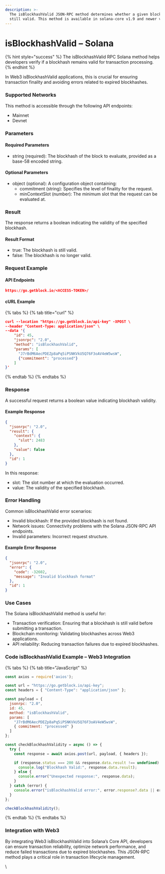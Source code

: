 ```yaml
---
description: >-
  The isBlockhashValid JSON-RPC method determines whether a given blockhash is
  still valid. This method is available in solana-core v1.9 and newer versions.
---
```


# isBlockhashValid – Solana

{% hint style="success" %}
The isBlockhashValid RPC Solana method helps developers verify if a blockhash remains valid for transaction processing.
{% endhint %}

In Web3 isBlockhashValid applications, this is crucial for ensuring transaction finality and avoiding errors related to expired blockhashes.

### Supported Networks

This method is accessible through the following API endpoints:

* Mainnet
* Devnet

### Parameters

#### Required Parameters

* string (required): The blockhash of the block to evaluate, provided as a base-58 encoded string.

#### Optional Parameters

* object (optional): A configuration object containing:
  * commitment (string): Specifies the level of finality for the request.
  * minContextSlot (number): The minimum slot that the request can be evaluated at.

### Result

The response returns a boolean indicating the validity of the specified blockhash.

#### Result Format

* true: The blockhash is still valid.
* false: The blockhash is no longer valid.

### Request Example

#### API Endpoints

```json
https://go.getblock.io/<ACCESS-TOKEN>/
```

#### cURL Example

{% tabs %}
{% tab title="curl" %}
```json
curl --location "https://go.getblock.io/api-key" -XPOST \
--header "Content-Type: application/json" \
--data '{
    "id": 45,
    "jsonrpc": "2.0",
    "method": "isBlockhashValid",
    "params": [
      "J7rBdM6AecPDEZp8aPq5iPSNKVkU5Q76F3oAV4eW5wsW",
      {"commitment": "processed"}
    ]
}'
```
{% endtab %}
{% endtabs %}

### Response

A successful request returns a boolean value indicating blockhash validity.

#### Example Response

```json
{
  "jsonrpc": "2.0",
  "result": {
    "context": {
      "slot": 2483
    },
    "value": false
  },
  "id": 1
}
```

In this response:

* slot: The slot number at which the evaluation occurred.
* value: The validity of the specified blockhash.

### Error Handling

Common isBlockhashValid error scenarios:

* Invalid blockhash: If the provided blockhash is not found.
* Network issues: Connectivity problems with the Solana JSON-RPC API endpoints.
* Invalid parameters: Incorrect request structure.

#### Example Error Response

```json
{
  "jsonrpc": "2.0",
  "error": {
    "code": -32602,
    "message": "Invalid blockhash format"
  },
  "id": 1
}
```

### Use Cases

The Solana isBlockhashValid method is useful for:

* Transaction verification: Ensuring that a blockhash is still valid before submitting a transaction.
* Blockchain monitoring: Validating blockhashes across Web3 applications.
* API reliability: Reducing transaction failures due to expired blockhashes.

### Code isBlockhashValid Example – Web3 Integration

{% tabs %}
{% tab title="JavaScript" %}
```javascript
const axios = require('axios');

const url = "https://go.getblock.io/api-key";
const headers = { "Content-Type": "application/json" };

const payload = {
  jsonrpc: "2.0",
  id: 45,
  method: "isBlockhashValid",
  params: [
    "J7rBdM6AecPDEZp8aPq5iPSNKVkU5Q76F3oAV4eW5wsW",
    { commitment: "processed" }
  ]
};

const checkBlockhashValidity = async () => {
  try {
    const response = await axios.post(url, payload, { headers });

    if (response.status === 200 && response.data.result !== undefined) {
      console.log("Blockhash Valid:", response.data.result);
    } else {
      console.error("Unexpected response:", response.data);
    }
  } catch (error) {
    console.error("isBlockhashValid error:", error.response?.data || error.message);
  }
};

checkBlockhashValidity();

```
{% endtab %}
{% endtabs %}

### Integration with Web3

By integrating Web3 isBlockhashValid into Solana’s Core API, developers can ensure transaction reliability, optimize network performance, and reduce failed transactions due to expired blockhashes. This JSON-RPC method plays a critical role in transaction lifecycle management.

\
